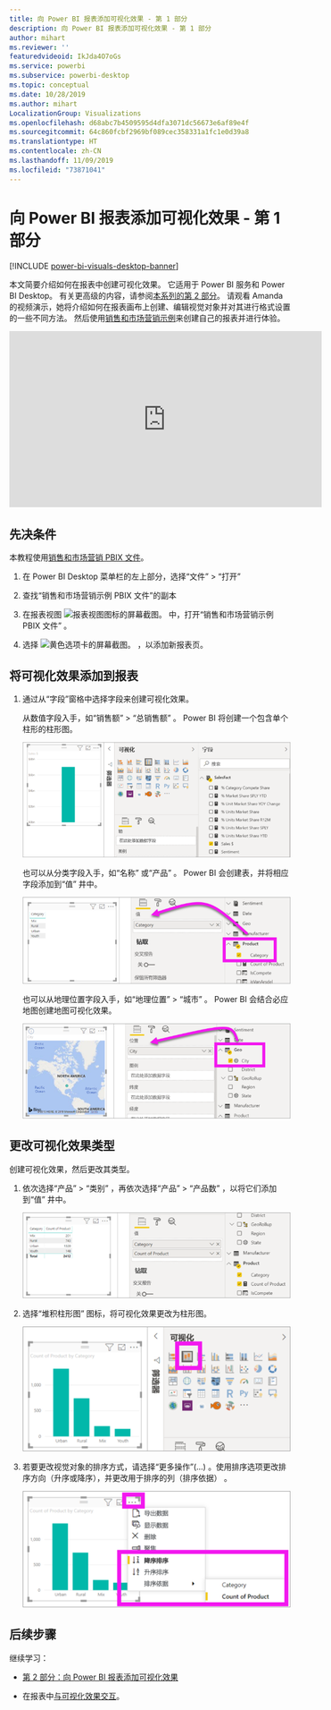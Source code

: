 ```yaml
---
title: 向 Power BI 报表添加可视化效果 - 第 1 部分
description: 向 Power BI 报表添加可视化效果 - 第 1 部分
author: mihart
ms.reviewer: ''
featuredvideoid: IkJda4O7oGs
ms.service: powerbi
ms.subservice: powerbi-desktop
ms.topic: conceptual
ms.date: 10/28/2019
ms.author: mihart
LocalizationGroup: Visualizations
ms.openlocfilehash: d68abc7b4509595d4dfa3071dc56673e6af89e4f
ms.sourcegitcommit: 64c860fcbf2969bf089cec358331a1fc1e0d39a8
ms.translationtype: HT
ms.contentlocale: zh-CN
ms.lasthandoff: 11/09/2019
ms.locfileid: "73871041"
---
```

# <a name="part-1-add-visualizations-to-a-power-bi-report"></a>向 Power BI 报表添加可视化效果 - 第 1 部分

[!INCLUDE [power-bi-visuals-desktop-banner](../includes/power-bi-visuals-desktop-banner.md)]

本文简要介绍如何在报表中创建可视化效果。 它适用于 Power BI 服务和 Power BI Desktop。 有关更高级的内容，请参阅[本系列的第 2 部分](power-bi-report-add-visualizations-ii.md)。 请观看 Amanda 的视频演示，她将介绍如何在报表画布上创建、编辑视觉对象并对其进行格式设置的一些不同方法。 然后使用[销售和市场营销示例](../sample-datasets.md)来创建自己的报表并进行体验。

<iframe width="560" height="315" src="https://www.youtube.com/embed/IkJda4O7oGs" frameborder="0" allowfullscreen></iframe>

## <a name="prerequisites"></a>先决条件

本教程使用[销售和市场营销 PBIX 文件](https://download.microsoft.com/download/9/7/6/9767913A-29DB-40CF-8944-9AC2BC940C53/Sales%20and%20Marketing%20Sample%20PBIX.pbix)。

1. 在 Power BI Desktop 菜单栏的左上部分，选择“文件” > “打开”  
   
2. 查找“销售和市场营销示例 PBIX 文件”的副本 

1. 在报表视图 ![报表视图图标的屏幕截图。](media/power-bi-visualization-kpi/power-bi-report-view.png) 中，打开“销售和市场营销示例 PBIX 文件”  。

1. 选择 ![黄色选项卡的屏幕截图。](media/power-bi-visualization-kpi/power-bi-yellow-tab.png) ，以添加新报表页。

## <a name="add-visualizations-to-the-report"></a>将可视化效果添加到报表

1. 通过从“字段”窗格中选择字段来创建可视化效果。 

    从数值字段入手，如“销售额” > “总销售额”   。 Power BI 将创建一个包含单个柱形的柱形图。

    ![包含一个柱形的柱形图的屏幕截图。](media/power-bi-report-add-visualizations-i/power-bi-column-chart.png)

    也可以从分类字段入手，如“名称”  或“产品”  。 Power BI 会创建表，并将相应字段添加到“值”  井中。

    ![具有四个类别的表的屏幕截图](media/power-bi-report-add-visualizations-i/power-bi-product.png)

    也可以从地理位置字段入手，如“地理位置”   > “城市”  。 Power BI 会结合必应地图创建地图可视化效果。

    ![地图可视化效果的屏幕截图。](media/power-bi-report-add-visualizations-i/power-bi-maps.png)

## <a name="change-the-type-of-visualization"></a>更改可视化效果类型

 创建可视化效果，然后更改其类型。 
 
 1. 依次选择“产品”   > “类别”  ，再依次选择“产品”   > “产品数”  ，以将它们添加到“值”  井中。

    ![突出显示“值”井的“字段”窗格屏幕截图。](media/power-bi-report-add-visualizations-i/power-bi-create-visual.png)

1. 选择“堆积柱形图”  图标，将可视化效果更改为柱形图。

   ![突出显示“堆积柱形图”图标的“可视化效果”窗格屏幕截图。](media/power-bi-report-add-visualizations-i/power-bi-convert.png)

1. 若要更改视觉对象的排序方式，请选择“更多操作”(…)  。使用排序选项更改排序方向（升序或降序），并更改用于排序的列（排序依据）  。

   ![“更多操作”下拉列表的屏幕截图。](media/power-bi-report-add-visualizations-i/power-bi-sort.png)
  
## <a name="next-steps"></a>后续步骤

 继续学习：

* [第 2 部分：向 Power BI 报表添加可视化效果](power-bi-report-add-visualizations-ii.md)

* 在报表中[与可视化效果交互](../consumer/end-user-reading-view.md)。

